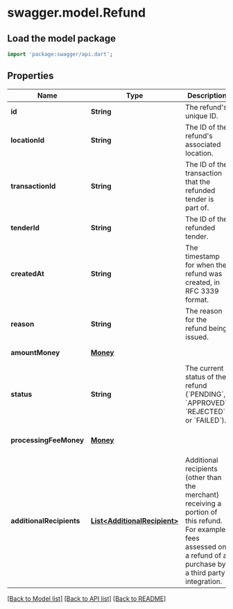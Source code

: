 # swagger.model.Refund

## Load the model package
```dart
import 'package:swagger/api.dart';
```

## Properties
Name | Type | Description | Notes
------------ | ------------- | ------------- | -------------
**id** | **String** | The refund&#x27;s unique ID. | [default to null]
**locationId** | **String** | The ID of the refund&#x27;s associated location. | [default to null]
**transactionId** | **String** | The ID of the transaction that the refunded tender is part of. | [optional] [default to null]
**tenderId** | **String** | The ID of the refunded tender. | [default to null]
**createdAt** | **String** | The timestamp for when the refund was created, in RFC 3339 format. | [optional] [default to null]
**reason** | **String** | The reason for the refund being issued. | [default to null]
**amountMoney** | [**Money**](Money.md) |  | [default to null]
**status** | **String** | The current status of the refund (&#x60;PENDING&#x60;, &#x60;APPROVED&#x60;, &#x60;REJECTED&#x60;, or &#x60;FAILED&#x60;). | [default to null]
**processingFeeMoney** | [**Money**](Money.md) |  | [optional] [default to null]
**additionalRecipients** | [**List&lt;AdditionalRecipient&gt;**](AdditionalRecipient.md) | Additional recipients (other than the merchant) receiving a portion of this refund. For example, fees assessed on a refund of a purchase by a third party integration. | [optional] [default to []]

[[Back to Model list]](../README.md#documentation-for-models) [[Back to API list]](../README.md#documentation-for-api-endpoints) [[Back to README]](../README.md)

